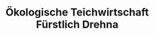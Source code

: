 ---
title: "Ökologische Teichwirtschaft Fürstlich Drehna"
url: /luckau/oekologische-teichwirtschaft-fuerstlich-drehna/
shop: Fisch
---
